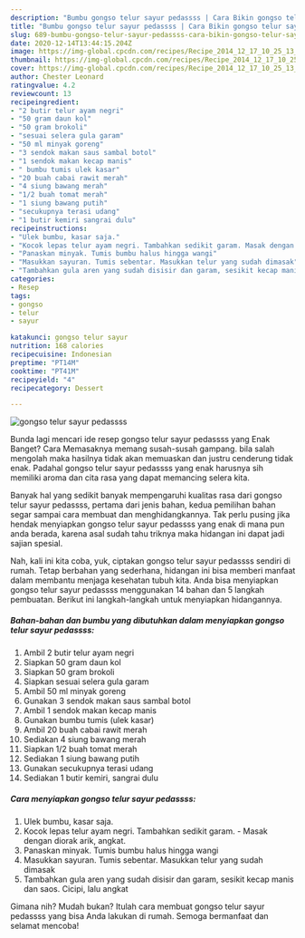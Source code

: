 ```yaml
---
description: "Bumbu gongso telur sayur pedassss | Cara Bikin gongso telur sayur pedassss Yang Sempurna"
title: "Bumbu gongso telur sayur pedassss | Cara Bikin gongso telur sayur pedassss Yang Sempurna"
slug: 689-bumbu-gongso-telur-sayur-pedassss-cara-bikin-gongso-telur-sayur-pedassss-yang-sempurna
date: 2020-12-14T13:44:15.204Z
image: https://img-global.cpcdn.com/recipes/Recipe_2014_12_17_10_25_13_262_65f2d363e3c728ad99ca/751x532cq70/gongso-telur-sayur-pedassss-foto-resep-utama.jpg
thumbnail: https://img-global.cpcdn.com/recipes/Recipe_2014_12_17_10_25_13_262_65f2d363e3c728ad99ca/751x532cq70/gongso-telur-sayur-pedassss-foto-resep-utama.jpg
cover: https://img-global.cpcdn.com/recipes/Recipe_2014_12_17_10_25_13_262_65f2d363e3c728ad99ca/751x532cq70/gongso-telur-sayur-pedassss-foto-resep-utama.jpg
author: Chester Leonard
ratingvalue: 4.2
reviewcount: 13
recipeingredient:
- "2 butir telur ayam negri"
- "50 gram daun kol"
- "50 gram brokoli"
- "sesuai selera gula garam"
- "50 ml minyak goreng"
- "3 sendok makan saus sambal botol"
- "1 sendok makan kecap manis"
- " bumbu tumis ulek kasar"
- "20 buah cabai rawit merah"
- "4 siung bawang merah"
- "1/2 buah tomat merah"
- "1 siung bawang putih"
- "secukupnya terasi udang"
- "1 butir kemiri sangrai dulu"
recipeinstructions:
- "Ulek bumbu, kasar saja."
- "Kocok lepas telur ayam negri. Tambahkan sedikit garam. Masak dengan diorak arik, angkat."
- "Panaskan minyak. Tumis bumbu halus hingga wangi"
- "Masukkan sayuran. Tumis sebentar. Masukkan telur yang sudah dimasak"
- "Tambahkan gula aren yang sudah disisir dan garam, sesikit kecap manis dan saos. Cicipi, lalu angkat"
categories:
- Resep
tags:
- gongso
- telur
- sayur

katakunci: gongso telur sayur 
nutrition: 168 calories
recipecuisine: Indonesian
preptime: "PT14M"
cooktime: "PT41M"
recipeyield: "4"
recipecategory: Dessert

---
```



![gongso telur sayur pedassss](https://img-global.cpcdn.com/recipes/Recipe_2014_12_17_10_25_13_262_65f2d363e3c728ad99ca/751x532cq70/gongso-telur-sayur-pedassss-foto-resep-utama.jpg)

Bunda lagi mencari ide resep gongso telur sayur pedassss yang Enak Banget? Cara Memasaknya memang susah-susah gampang. bila salah mengolah maka hasilnya tidak akan memuaskan dan justru cenderung tidak enak. Padahal gongso telur sayur pedassss yang enak harusnya sih memiliki aroma dan cita rasa yang dapat memancing selera kita.



Banyak hal yang sedikit banyak mempengaruhi kualitas rasa dari gongso telur sayur pedassss, pertama dari jenis bahan, kedua pemilihan bahan segar sampai cara membuat dan menghidangkannya. Tak perlu pusing jika hendak menyiapkan gongso telur sayur pedassss yang enak di mana pun anda berada, karena asal sudah tahu triknya maka hidangan ini dapat jadi sajian spesial.


Nah, kali ini kita coba, yuk, ciptakan gongso telur sayur pedassss sendiri di rumah. Tetap berbahan yang sederhana, hidangan ini bisa memberi manfaat dalam membantu menjaga kesehatan tubuh kita. Anda bisa menyiapkan gongso telur sayur pedassss menggunakan 14 bahan dan 5 langkah pembuatan. Berikut ini langkah-langkah untuk menyiapkan hidangannya.

<!--inarticleads1-->

##### Bahan-bahan dan bumbu yang dibutuhkan dalam menyiapkan gongso telur sayur pedassss:

1. Ambil 2 butir telur ayam negri
1. Siapkan 50 gram daun kol
1. Siapkan 50 gram brokoli
1. Siapkan sesuai selera gula garam
1. Ambil 50 ml minyak goreng
1. Gunakan 3 sendok makan saus sambal botol
1. Ambil 1 sendok makan kecap manis
1. Gunakan  bumbu tumis (ulek kasar)
1. Ambil 20 buah cabai rawit merah
1. Sediakan 4 siung bawang merah
1. Siapkan 1/2 buah tomat merah
1. Sediakan 1 siung bawang putih
1. Gunakan secukupnya terasi udang
1. Sediakan 1 butir kemiri, sangrai dulu




<!--inarticleads2-->

##### Cara menyiapkan gongso telur sayur pedassss:

1. Ulek bumbu, kasar saja.
1. Kocok lepas telur ayam negri. Tambahkan sedikit garam. - Masak dengan diorak arik, angkat.
1. Panaskan minyak. Tumis bumbu halus hingga wangi
1. Masukkan sayuran. Tumis sebentar. Masukkan telur yang sudah dimasak
1. Tambahkan gula aren yang sudah disisir dan garam, sesikit kecap manis dan saos. Cicipi, lalu angkat




Gimana nih? Mudah bukan? Itulah cara membuat gongso telur sayur pedassss yang bisa Anda lakukan di rumah. Semoga bermanfaat dan selamat mencoba!
